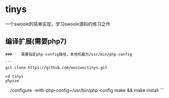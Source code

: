# tinys
一个swoole的简单实现，学习swoole源码的练习之作


## 编译扩展(需要php7)

    ###    需要指定php-config路径，本地机器为/usr/bin/php-config

    ```
    git clone https://github.com/wosiwo/tinys.git
    
    cd tinys
    phpize
    ./configure -with-php-config=/usr/bin/php-config
    make && make install
    ```
